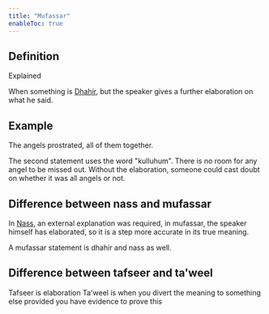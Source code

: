 ```yaml
---
title: "Mufassar"
enableToc: true
---
```

## Definition 
Explained

When something is [Dhahir](Usul%20Fiqh/Quranic%20words/Dhahir.md), but the speaker gives a further elaboration on what he said.

## Example
The angels prostrated, all of them together.

The second statement uses the word "kulluhum". There is no room for any angel to be missed out. Without the elaboration, someone could cast doubt on whether it was all angels or not.

## Difference between nass and mufassar
In [Nass](Usul%20Fiqh/Quranic%20words/Nass.md), an external explanation was required, in mufassar, the speaker himself has elaborated, so it is a step more accurate in its true meaning.

A mufassar statement is dhahir and nass as well.

## Difference between tafseer and ta'weel
Tafseer is elaboration
Ta'weel is when you divert the meaning to something else provided you have evidence to prove this